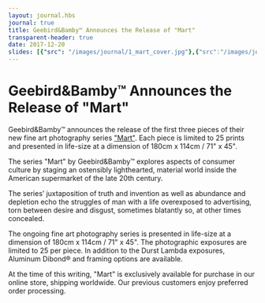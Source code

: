 ```yaml
---
layout: journal.hbs
journal: true
title: Geebird&Bamby™ Announces the Release of "Mart"
transparent-header: true
date: 2017-12-20
slides: [{"src": "/images/journal/1_mart_cover.jpg"},{"src":"/images/journal/2_mart_free.jpg", "caption": "Section of Free"},{"src":"/images/journal/3_mart_fsun.jpg", "caption": "Section of Forever Sunshine"},{"src":"/images/journal/4_mart_isle.jpg", "caption": "Section of The Isle"}]
---
```


# Geebird&Bamby™ Announces the Release of "Mart"

Geebird&Bamby™ announces the release of the first three pieces of their new fine art photography series ["Mart"](https://store.geebirdandbamby.com/mart/index.html). Each piece is limited to 25 prints and presented in life-size at a dimension of 180cm x 114cm / 71" x 45".

The series "Mart" by Geebird&Bamby™ explores aspects of consumer culture by staging an ostensibly lighthearted, material world inside the American supermarket of the late 20th century.

The series’ juxtaposition of truth and invention as well as abundance and depletion echo the struggles of man with a life overexposed to advertising, torn between desire and disgust, sometimes blatantly so, at other times concealed. 

The ongoing fine art photography series is presented in life-size at a dimension of 180cm x 114cm / 71" x 45". The photographic exposures are limited to 25 per piece. In addition to the Durst Lambda exposures, Aluminum Dibond® and framing options are available.

At the time of this writing, "Mart" is exclusively available for purchase in our online store, shipping worldwide. Our previous customers enjoy preferred order processing.